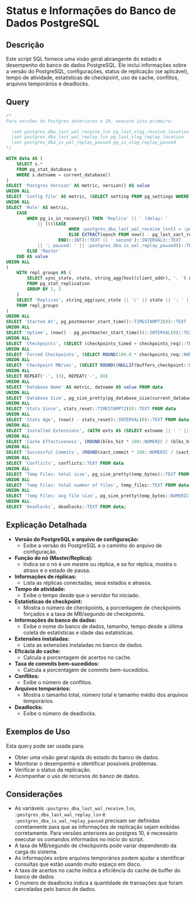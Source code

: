 # Status e Informações do Banco de Dados PostgreSQL

## Descrição

Este script SQL fornece uma visão geral abrangente do estado e desempenho do banco de dados PostgreSQL. Ele inclui informações sobre a versão do PostgreSQL, configurações, status de replicação (se aplicável), tempo de atividade, estatísticas de checkpoint, uso de cache, conflitos, arquivos temporários e deadlocks.

## Query

```sql
/*
Para versões do Postgres anteriores a 10, execute isto primeiro:

  \set postgres_dba_last_wal_receive_lsn pg_last_xlog_receive_location
  \set postgres_dba_last_wal_replay_lsn pg_last_xlog_replay_location
  \set postgres_dba_is_wal_replay_paused pg_is_xlog_replay_paused
*/

WITH data AS (
    SELECT s.*
    FROM pg_stat_database s
    WHERE s.datname = current_database()
)
SELECT 'Postgres Version' AS metric, version() AS value
UNION ALL
SELECT 'Config file' AS metric, (SELECT setting FROM pg_settings WHERE name = 'config_file') AS value
UNION ALL
SELECT 'Role' AS metric,
    CASE
        WHEN pg_is_in_recovery() THEN 'Replica' || ' (delay: '
            || ((((CASE
                        WHEN :postgres_dba_last_wal_receive_lsn() = :postgres_dba_last_wal_replay_lsn() THEN 0
                        ELSE EXTRACT(epoch FROM now() - pg_last_xact_replay_timestamp())
                    END)::INT)::TEXT || ' second')::INTERVAL)::TEXT
            || '; paused: ' || :postgres_dba_is_wal_replay_paused()::TEXT || ')'
        ELSE 'Master'
    END AS value
UNION ALL
(
    WITH repl_groups AS (
        SELECT sync_state, state, string_agg(host(client_addr), ', ') AS hosts
        FROM pg_stat_replication
        GROUP BY 1, 2
    )
    SELECT 'Replicas', string_agg(sync_state || '/' || state || ': ' || hosts, E'\n')
    FROM repl_groups
)
UNION ALL
SELECT 'Started At', pg_postmaster_start_time()::TIMESTAMPTZ(0)::TEXT
UNION ALL
SELECT 'Uptime', (now() - pg_postmaster_start_time())::INTERVAL(0)::TEXT
UNION ALL
SELECT 'Checkpoints', (SELECT (checkpoints_timed + checkpoints_req)::TEXT FROM pg_stat_bgwriter)
UNION ALL
SELECT 'Forced Checkpoints', (SELECT ROUND(100.0 * checkpoints_req::NUMERIC / (NULLIF(checkpoints_timed + checkpoints_req, 0)), 1)::TEXT || '%' FROM pg_stat_bgwriter)
UNION ALL
SELECT 'Checkpoint MB/sec', (SELECT ROUND((NULLIF(buffers_checkpoint::NUMERIC, 0) / ((1024.0 * 1024 / (current_setting('block_size')::NUMERIC)) * EXTRACT('epoch' FROM now() - stats_reset)))::NUMERIC, 6)::TEXT FROM pg_stat_bgwriter)
UNION ALL
SELECT REPEAT('-', 33), REPEAT('-', 88)
UNION ALL
SELECT 'Database Name' AS metric, datname AS value FROM data
UNION ALL
SELECT 'Database Size', pg_size_pretty(pg_database_size(current_database()))
UNION ALL
SELECT 'Stats Since', stats_reset::TIMESTAMPTZ(0)::TEXT FROM data
UNION ALL
SELECT 'Stats Age', (now() - stats_reset)::INTERVAL(0)::TEXT FROM data
UNION ALL
SELECT 'Installed Extensions', (WITH exts AS (SELECT extname || ' ' || extversion e, (-1 + ROW_NUMBER() OVER (ORDER BY extname)) / 5 i FROM pg_extension), lines(l) AS (SELECT string_agg(e, ', ' ORDER BY i) l FROM exts GROUP BY i) SELECT string_agg(l, E'\n') FROM lines)
UNION ALL
SELECT 'Cache Effectiveness', (ROUND(blks_hit * 100::NUMERIC / (blks_hit + blks_read), 2))::TEXT || '%' FROM data
UNION ALL
SELECT 'Successful Commits', (ROUND(xact_commit * 100::NUMERIC / (xact_commit + xact_rollback), 2))::TEXT || '%' FROM data
UNION ALL
SELECT 'Conflicts', conflicts::TEXT FROM data
UNION ALL
SELECT 'Temp Files: total size', pg_size_pretty(temp_bytes)::TEXT FROM data
UNION ALL
SELECT 'Temp Files: total number of files', temp_files::TEXT FROM data
UNION ALL
SELECT 'Temp Files: avg file size', pg_size_pretty(temp_bytes::NUMERIC / NULLIF(temp_files, 0))::TEXT FROM data
UNION ALL
SELECT 'Deadlocks', deadlocks::TEXT FROM data;
```

## Explicação Detalhada

* **Versão do PostgreSQL e arquivo de configuração:**
    * Exibe a versão do PostgreSQL e o caminho do arquivo de configuração.
* **Função do nó (Master/Replica):**
    * Indica se o nó é um mestre ou réplica, e se for réplica, mostra o atraso e o estado de pausa.
* **Informações de réplicas:**
    * Lista as réplicas conectadas, seus estados e atrasos.
* **Tempo de atividade:**
    * Exibe o tempo desde que o servidor foi iniciado.
* **Estatísticas de checkpoint:**
    * Mostra o número de checkpoints, a porcentagem de checkpoints forçados e a taxa de MB/segundo de checkpoints.
* **Informações do banco de dados:**
    * Exibe o nome do banco de dados, tamanho, tempo desde a última coleta de estatísticas e idade das estatísticas.
* **Extensões instaladas:**
    * Lista as extensões instaladas no banco de dados.
* **Eficácia do cache:**
    * Calcula a porcentagem de acertos no cache.
* **Taxa de commits bem-sucedidos:**
    * Calcula a porcentagem de commits bem-sucedidos.
* **Conflitos:**
    * Exibe o número de conflitos.
* **Arquivos temporários:**
    * Mostra o tamanho total, número total e tamanho médio dos arquivos temporários.
* **Deadlocks:**
    * Exibe o número de deadlocks.

## Exemplos de Uso

Esta query pode ser usada para:

* Obter uma visão geral rápida do estado do banco de dados.
* Monitorar o desempenho e identificar possíveis problemas.
* Verificar o status da replicação.
* Acompanhar o uso de recursos do banco de dados.

## Considerações

* As variáveis `:postgres_dba_last_wal_receive_lsn`, `:postgres_dba_last_wal_replay_lsn` e `:postgres_dba_is_wal_replay_paused` precisam ser definidas corretamente para que as informações de replicação sejam exibidas corretamente. Para versões anteriores ao postgres 10, é necessário executar os comandos informados no inicio do script.
* A taxa de MB/segundo de checkpoints pode variar dependendo da carga do sistema.
* As informações sobre arquivos temporários podem ajudar a identificar consultas que estão usando muito espaço em disco.
* A taxa de acertos no cache indica a eficiência do cache de buffer do banco de dados.
* O numero de deadlocks indica a quantidade de transações que foram canceladas pelo banco de dados.
